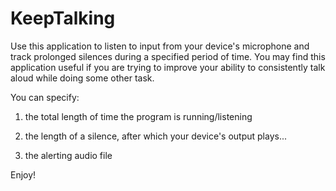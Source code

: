 # KeepTalking

Use this application to listen to input from your device's microphone and track prolonged silences during a specified period of time. You may find this application useful if you are trying to improve your ability to consistently talk aloud while doing some other task.

You can specify:

1) the total length of time the program is running/listening

2) the length of a silence, after which your device's output plays...

3) the alerting audio file

Enjoy!
